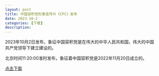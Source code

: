 ```yaml
---
layout: post
title: 中国容积党形象宣传片《CPC》发布
date: 2023-10-2
categories: [下载]
description: 
---
```

2023年10月2日发布，象征中国容积党是在伟大的中华人民共和国，伟大的中国共产党领导下建立建设的。

北京时间11:20:00准时发布，象征着中国容积党是2022年11月20日成立的。

[点击下载](https://share.feijipan.com/s/hsUP3SWW)
